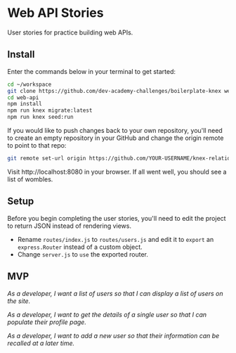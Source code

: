 # Web API Stories

User stories for practice building web APIs.

## Install

Enter the commands below in your terminal to get started:

```sh
cd ~/workspace
git clone https://github.com/dev-academy-challenges/boilerplate-knex web-api
cd web-api
npm install
npm run knex migrate:latest
npm run knex seed:run
```
If you would like to push changes back to your own repository, you'll need to create an empty repository in your GitHub and change the origin remote to point to that repo:

```sh
git remote set-url origin https://github.com/YOUR-USERNAME/knex-relationships
```

Visit http://localhost:8080 in your browser. If all went well, you should see a list of wombles.


## Setup

Before you begin completing the user stories, you'll need to edit the project to return JSON instead of rendering views.

* Rename `routes/index.js` to `routes/users.js` and edit it to `export` an `express.Router` instead of a custom object.
* Change `server.js` to `use` the exported router.


## MVP

_As a developer, I want a list of users so that I can display a list of users on the site._

_As a developer, I want to get the details of a single user so that I can populate their profile page._

_As a developer, I want to add a new user so that their information can be recalled at a later time._


